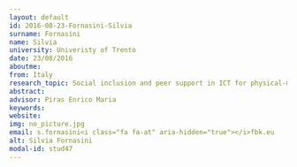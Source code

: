```yaml
---
layout: default 
id: 2016-08-23-Fornasini-Silvia
surname: Fornasini
name: Silvia
university: Univeristy of Trento
date: 23/08/2016
aboutme: 
from: Italy
research_topic: Social inclusion and peer support in ICT for physical-mental wellbeing 
abstract: 
advisor: Piras Enrico Maria
keywords: 
website: 
img: no_picture.jpg
email: s.fornasini<i class="fa fa-at" aria-hidden="true"></i>fbk.eu
alt: Silvia Fornasini
modal-id: stud47
---
```

